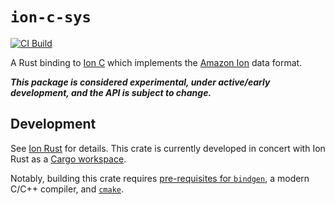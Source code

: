 # `ion-c-sys`

[![CI Build](https://github.com/amzn/ion-rust/workflows/CI%20Build/badge.svg)](https://github.com/amzn/ion-rust/actions?query=workflow%3A%22CI+Build%22)

A Rust binding to [Ion C][ion-c] which implements the [Amazon Ion][spec] data format.

***This package is considered experimental, under active/early development, and the API is subject to change.***

## Development

See [Ion Rust][ion-rust] for details.  This crate is currently developed in concert with Ion Rust
as a [Cargo workspace][cargo-workspace].

Notably, building this crate requires [pre-requisites for `bindgen`][bindgen-req], a modern C/C++ compiler,
and [`cmake`][cmake].

[ion-rust]: https://github.com/amzn/ion-rust
[spec]: https://amzn.github.io/ion-docs/docs/spec.html
[ion-c]: https://github.com/amzn/ion-c
[bindgen-req]: https://rust-lang.github.io/rust-bindgen/requirements.html
[cargo-workspace]: https://doc.rust-lang.org/cargo/reference/workspaces.html
[cmake]: https://cmake.org/
